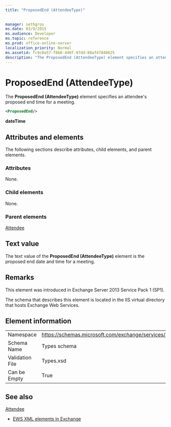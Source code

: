 ```yaml
---
title: "ProposedEnd (AttendeeType)"
 
 
manager: sethgros
ms.date: 03/9/2015
ms.audience: Developer
ms.topic: reference
ms.prod: office-online-server
localization_priority: Normal
ms.assetid: fc9c0a57-f8b0-440f-97dd-88af47840625
description: "The ProposedEnd (AttendeeType) element specifies an attendee's proposed end time for a meeting."
---
```


# ProposedEnd (AttendeeType)

The **ProposedEnd (AttendeeType)** element specifies an attendee's proposed end time for a meeting. 
  
```XML
<ProposedEnd/>
```

 **dateTime**
## Attributes and elements

The following sections describe attributes, child elements, and parent elements.
  
### Attributes

None.
  
### Child elements

None.
  
### Parent elements

[Attendee](attendee.md)
  
## Text value

The text value of the **ProposedEnd (AttendeeType)** element is the proposed end date and time for a meeting. 
  
## Remarks

This element was introduced in Exchange Server 2013 Service Pack 1 (SP1).
  
The schema that describes this element is located in the IIS virtual directory that hosts Exchange Web Services.
  
## Element information

|||
|:-----|:-----|
|Namespace  <br/> |https://schemas.microsoft.com/exchange/services/2006/types  <br/> |
|Schema Name  <br/> |Types schema  <br/> |
|Validation File  <br/> |Types.xsd  <br/> |
|Can be Empty  <br/> |True  <br/> |
   
## See also



[Attendee](attendee.md)


- [EWS XML elements in Exchange](ews-xml-elements-in-exchange.md)

